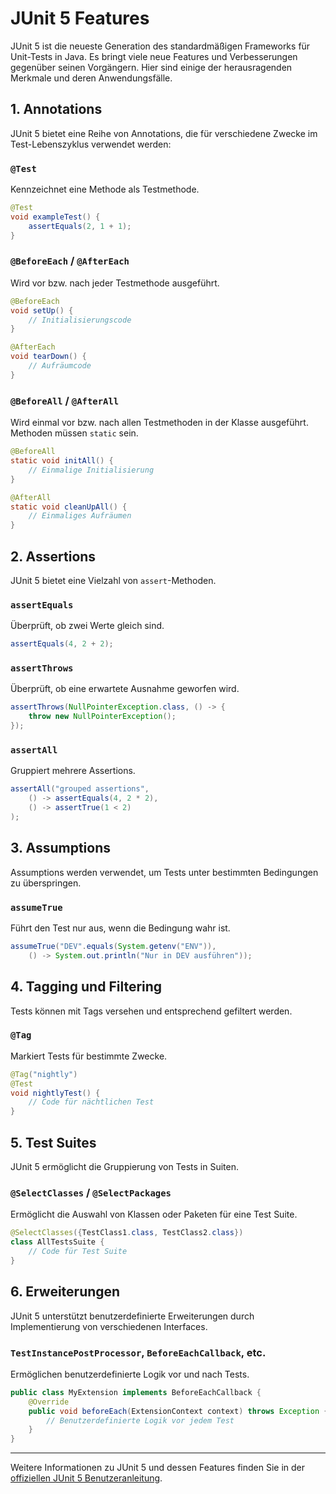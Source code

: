 
# JUnit 5 Features

JUnit 5 ist die neueste Generation des standardmäßigen Frameworks für Unit-Tests in Java. Es bringt viele neue Features und Verbesserungen gegenüber seinen Vorgängern. Hier sind einige der herausragenden Merkmale und deren Anwendungsfälle.

## 1. Annotations
JUnit 5 bietet eine Reihe von Annotations, die für verschiedene Zwecke im Test-Lebenszyklus verwendet werden:

### `@Test`
Kennzeichnet eine Methode als Testmethode.
```java
@Test
void exampleTest() {
    assertEquals(2, 1 + 1);
}
```

### `@BeforeEach` / `@AfterEach`
Wird vor bzw. nach jeder Testmethode ausgeführt.
```java
@BeforeEach
void setUp() {
    // Initialisierungscode
}

@AfterEach
void tearDown() {
    // Aufräumcode
}
```

### `@BeforeAll` / `@AfterAll`
Wird einmal vor bzw. nach allen Testmethoden in der Klasse ausgeführt. Methoden müssen `static` sein.
```java
@BeforeAll
static void initAll() {
    // Einmalige Initialisierung
}

@AfterAll
static void cleanUpAll() {
    // Einmaliges Aufräumen
}
```

## 2. Assertions
JUnit 5 bietet eine Vielzahl von `assert`-Methoden.

### `assertEquals`
Überprüft, ob zwei Werte gleich sind.
```java
assertEquals(4, 2 + 2);
```

### `assertThrows`
Überprüft, ob eine erwartete Ausnahme geworfen wird.
```java
assertThrows(NullPointerException.class, () -> {
    throw new NullPointerException();
});
```

### `assertAll`
Gruppiert mehrere Assertions.
```java
assertAll("grouped assertions",
    () -> assertEquals(4, 2 * 2),
    () -> assertTrue(1 < 2)
);
```

## 3. Assumptions
Assumptions werden verwendet, um Tests unter bestimmten Bedingungen zu überspringen.

### `assumeTrue`
Führt den Test nur aus, wenn die Bedingung wahr ist.
```java
assumeTrue("DEV".equals(System.getenv("ENV")),
    () -> System.out.println("Nur in DEV ausführen"));
```

## 4. Tagging und Filtering
Tests können mit Tags versehen und entsprechend gefiltert werden.

### `@Tag`
Markiert Tests für bestimmte Zwecke.
```java
@Tag("nightly")
@Test
void nightlyTest() {
    // Code für nächtlichen Test
}
```

## 5. Test Suites
JUnit 5 ermöglicht die Gruppierung von Tests in Suiten.

### `@SelectClasses` / `@SelectPackages`
Ermöglicht die Auswahl von Klassen oder Paketen für eine Test Suite.
```java
@SelectClasses({TestClass1.class, TestClass2.class})
class AllTestsSuite {
    // Code für Test Suite
}
```

## 6. Erweiterungen
JUnit 5 unterstützt benutzerdefinierte Erweiterungen durch Implementierung von verschiedenen Interfaces.

### `TestInstancePostProcessor`, `BeforeEachCallback`, etc.
Ermöglichen benutzerdefinierte Logik vor und nach Tests.
```java
public class MyExtension implements BeforeEachCallback {
    @Override
    public void beforeEach(ExtensionContext context) throws Exception {
        // Benutzerdefinierte Logik vor jedem Test
    }
}
```

---

Weitere Informationen zu JUnit 5 und dessen Features finden Sie in der [offiziellen JUnit 5 Benutzeranleitung](https://junit.org/junit5/docs/current/user-guide/).

